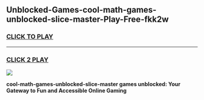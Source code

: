 
## Unblocked-Games-cool-math-games-unblocked-slice-master-Play-Free-fkk2w
<h3>
<a href="https://premium76.site?title=cool-math-games-unblocked-slice-master&ref=10A">CLICK TO PLAY</a></h3>
<hr>

<h3>
<a href="https://premium76.site?title=cool-math-games-unblocked-slice-master&ref=10A">CLICK 2 PLAY</a>
  
</h3>

<a href="https://premium76.site?title=cool-math-games-unblocked-slice-master&ref=10A"><img src="https://clearcache.store/games.png"></a>


**cool-math-games-unblocked-slice-master games unblocked: Your Gateway to Fun and Accessible Online Gaming**

